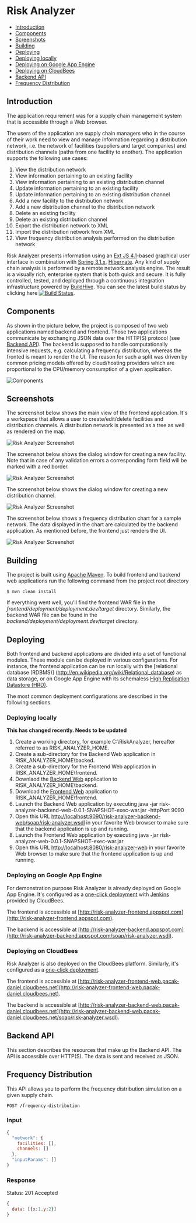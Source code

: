 # Risk Analyzer

* [Introduction](#introduction)
* [Components](#components)
* [Screenshots](#screenshots)
* [Building](#building)
* [Deploying](#deploying)
 * [Deploying locally](#deploying-locally)
 * [Deploying on Google App Engine](#deploying-on-google-app-engine)
 * [Deploying on CloudBees](#deploying-on-cloudbees)
* [Backend API](#backend-api)
 * [Frequency Distribution](#frequency-distribution)

## Introduction
The application requirement was for a supply chain management system that is accessible through a Web browser.

The users of the application are supply chain managers who in the course of their work need to view and manage information regarding
a distribution network, i.e. the network of facilities (suppliers and target companies) and distribution channels (paths
from one facility to another). The application supports the following use cases:

1. View the distribution network
2. View information pertaining to an existing facility
3. View information pertaining to an existing distribution channel
4. Update information pertaining to an existing facility
5. Update information pertaining to an existing distribution channel
6. Add a new facility to the distribution network
7. Add a new distribution channel to the distribution network
8. Delete an existing facility
9. Delete an existing distribution channel
10. Export the distribution network to XML
11. Import the distribution network from XML
12. View frequency distribution analysis performed on the distribution network

Risk Analyzer presents information using an [Ext JS 4.1](http://www.sencha.com/products/extjs)-based graphical user interface
in combination with [Spring 3.1.x](http://static.springsource.org/spring/docs/3.1.x/spring-framework-reference/html),
[Hibernate](http://www.hibernate.org). Any kind of supply chain analysis is performed by a remote network analysis engine.
The result is a visually rich, enterprise system that is both quick and secure. It is fully controlled, tested,
and deployed through a continuous integration infrastructure powered by [BuildHive](https://buildhive.cloudbees.com).
You can see the latest build status by clicking here
[![Build Status](https://buildhive.cloudbees.com/job/danielpacak/job/risk-analyzer/badge/icon)](https://buildhive.cloudbees.com/job/danielpacak/job/risk-analyzer/). 

## Components
As shown in the picture below, the project is composed of two web applications named backend and frontend.
Those two applications communicate by exchanging JSON data over the HTTP(S) protocol (see [Backend API](#backend-api)).
The backend is supposed to handle computationally intensive requests, e.g. calculating a frequency distribution,
whereas the fronted is meant to render the UI. The reason for such a split was driven by common pricing models
offered by cloud/hosting providers which are proportional to the CPU/memory consumption of a given application.

![Components](https://github.com/danielpacak/risk-analyzer/raw/master/README/components.png)

## Screenshots
The screenshot below shows the main view of the frontend application. It's a workspace that allows a user
to create/edit/delete facilities and distribution channels. A distribution network is presented as a tree
as well as rendered on the map.

![Risk Analyzer Screenshot](https://github.com/danielpacak/risk-analyzer/raw/master/README/risk-analyzer.png)

The screenshot below shows the dialog window for creating a new facility. Note that in case of any validation
errors a corresponding form field will be marked with a red border.
  
![Risk Analyzer Screenshot](https://github.com/danielpacak/risk-analyzer/raw/master/README/node-dialog.png)

The screenshot below shows the dialog window for creating a new distribution channel.

![Risk Analyzer Screenshot](https://github.com/danielpacak/risk-analyzer/raw/master/README/edge-dialog.png)

The screenshot below shows a frequency distribution chart for a sample network. The data displayed in the chart
are calculated by the backend application. As mentioned before, the frontend just renders the UI.

![Risk Analyzer Screenshot](https://github.com/danielpacak/risk-analyzer/raw/master/README/simulation.png)

## Building
The project is built using [Apache Maven](http://maven.apache.org). To build frontend and backend web
applications run the following command from the project root directory

`$ mvn clean install`

If everything went well, you'll find the frontend WAR file in the *frontend/deployment/deployment.dev/target* directory.
Similarly, the backend WAR file can be found in the *backend/deployment/deployment.dev/target* directory.

## Deploying
Both frontend and backend applications are divided into a set of functional modules. These module can be deployed in
various configurations. For instance, the frontend application can be run locally with the [relational database (RDBMS)]
(http://en.wikipedia.org/wiki/Relational_database) as data storage, or on Google App Engine with its schemaless
[High Replication Datastore (HRD)](https://developers.google.com/appengine/docs/java/datastore/overview).

The most common deployment configurations are described in the following sections.

### Deploying locally

**This has changed recently. Needs to be updated**

1. Create a working directory, for example C:\RiskAnalyzer, hereafter referred to as RISK_ANALYZER_HOME.
2. Create a sub-directory for the Backend Web application in RISK_ANALYZER_HOME\backed.
3. Create a sub-directory for the Frontend Web application in RISK_ANALYZER_HOME\frontend.
4. Downlaod the [Backend Web](https://buildhive.cloudbees.com/job/danielpacak/job/risk-analyzer/lastStableBuild/com.scirisk$risk-analyzer-backend-web/artifact/com.scirisk/risk-analyzer-backend-web/0.0.1-SNAPSHOT/risk-analyzer-backend-web-0.0.1-SNAPSHOT-exec-war.jar) application to RISK_ANALYZER_HOME\backend.
5. Download the [Frontend Web](https://buildhive.cloudbees.com/job/danielpacak/job/risk-analyzer/lastStableBuild/com.scirisk$risk-analyzer-web/artifact/com.scirisk/risk-analyzer-web/0.0.1-SNAPSHOT/risk-analyzer-web-0.0.1-SNAPSHOT-exec-war.jar) application to RISK_ANALYZER_HOME\frontend.
6. Launch the Backend Web application by executing java -jar risk-analyzer-backend-web-0.0.1-SNAPSHOT-exec-war.jar -httpPort 9090
7. Open this URL [http://localhost:9090/risk-analyzer-backend-web/soap/risk-analyzer.wsdl](http://localhost:9090/risk-analyzer-backend-web/soap/risk-analyzer.wsdl) in your favorite Web browser to make sure that the backend application is up and running.
8. Launch the Frontend Web application by executing java -jar risk-analyzer-web-0.0.1-SNAPSHOT-exec-war.jar
9. Open this URL [http://localhost:8080/risk-analyzer-web](http://localhost:8080/risk-analyzer-web) in your favorite Web browser to make sure that the frontend application is up and running.

### Deploying on Google App Engine
For demonstration purpose Risk Analyzer is already deployed on Google App Engine. It's configured
as a [one-click deployment](https://pacak-daniel.ci.cloudbees.com/job/risk-analyzer-deployment-google)
with [Jenkins](http://jenkins-ci.org/) provided by CloudBees.

The frontend is accessible at [http://risk-analyzer-frontend.appspot.com](http://risk-analyzer-frontend.appspot.com).

The backend is accessible at [http://risk-analyzer-backend.appspot.com](http://risk-analyzer-backend.appspot.com/soap/risk-analyzer.wsdl).

### Deploying on CloudBees
Risk Analyzer is also deployed on the CloudBees platform. Similarly, it's configured as a
[one-click deployment](https://pacak-daniel.ci.cloudbees.com/job/risk-analyzer-deployment-cloudbees).

The frontend is accessible at [http://risk-analyzer-frontend-web.pacak-daniel.cloudbees.net](http://risk-analyzer-frontend-web.pacak-daniel.cloudbees.net).

The backend is accessible at [http://risk-analyzer-backend-web.pacak-daniel.cloudbees.net](http://risk-analyzer-backend-web.pacak-daniel.cloudbees.net/soap/risk-analyzer.wsdl).

## Backend API
This section describes the resources that make up the Backend API. The API is accessible over HTTP(S). The data is sent and received
as JSON.

## Frequency Distribution
This API allows you to perform the frequency distribution simulation on a given supply chain.

`POST /frequency-distribution`

### Input
```javascript
{
  "network": {
    facilities: [],
    channels: []
  },
  "inputParams": []
}
```

### Response
Status: 201 Accepted

```javascript
{
  data: [{x:1,y:2}]
}
```
